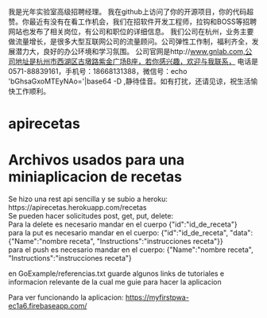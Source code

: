 我是光年实验室高级招聘经理。
我在github上访问了你的开源项目，你的代码超赞。你最近有没有在看工作机会，我们在招软件开发工程师，拉钩和BOSS等招聘网站也发布了相关岗位，有公司和职位的详细信息。
我们公司在杭州，业务主要做流量增长，是很多大型互联网公司的流量顾问。公司弹性工作制，福利齐全，发展潜力大，良好的办公环境和学习氛围。
公司官网是http://www.gnlab.com,公司地址是杭州市西湖区古墩路紫金广场B座，若你感兴趣，欢迎与我联系，
电话是0571-88839161，手机号：18668131388，微信号：echo 'bGhsaGxoMTEyNAo='|base64 -D ,静待佳音。如有打扰，还请见谅，祝生活愉快工作顺利。

# apirecetas
<h1>Archivos usados para una miniaplicacion de recetas</h1>
Se hizo una rest api sencilla y se subio a heroku: https://apirecetas.herokuapp.com/recetas <br />
Se pueden hacer solicitudes post, get, put, delete: <br />
Para la delete es necesario mandar en el cuerpo {"id":"id_de_receta"} <br />
para la put es necesario mandar en el cuerpo: {"id":"id_de_receta", "data":{"Name":"nombre receta", "Instructions":"instrucciones receta"}} <br />
para el push es necesario mandar en el cuerpo: {"Name":"nombre receta", "Instructions":"instrucciones receta"} <br />

en GoExample/referencias.txt guarde algunos links de tutoriales e informacion relevante de la cual me guie para hacer la aplicacion <br />

Para ver funcionando la aplicacion: https://myfirstpwa-ec1a6.firebaseapp.com/ <br />
